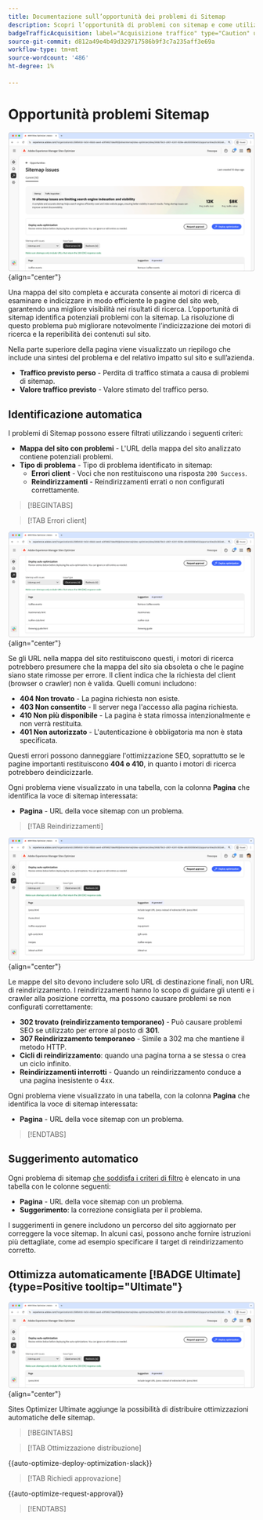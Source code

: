 ```yaml
---
title: Documentazione sull’opportunità dei problemi di Sitemap
description: Scopri l’opportunità di problemi con sitemap e come utilizzarla per migliorare l’acquisizione del traffico.
badgeTrafficAcquisition: label="Acquisizione traffico" type="Caution" url="../../opportunity-types/traffic-acquisition.md" tooltip="Acquisizione traffico"
source-git-commit: d812a49e4b49d329717586b9f3c7a235aff3e69a
workflow-type: tm+mt
source-wordcount: '486'
ht-degree: 1%

---
```



# Opportunità problemi Sitemap

![Opportunità problemi mappa del sito](./assets/sitemap-issues/hero.png){align="center"}

Una mappa del sito completa e accurata consente ai motori di ricerca di esaminare e indicizzare in modo efficiente le pagine del sito web, garantendo una migliore visibilità nei risultati di ricerca. L’opportunità di sitemap identifica potenziali problemi con la sitemap. La risoluzione di questo problema può migliorare notevolmente l’indicizzazione dei motori di ricerca e la reperibilità dei contenuti sul sito.

Nella parte superiore della pagina viene visualizzato un riepilogo che include una sintesi del problema e del relativo impatto sul sito e sull’azienda.

* **Traffico previsto perso** - Perdita di traffico stimata a causa di problemi di sitemap.
* **Valore traffico previsto** - Valore stimato del traffico perso.

## Identificazione automatica

I problemi di Sitemap possono essere filtrati utilizzando i seguenti criteri:

* **Mappa del sito con problemi** - L&#39;URL della mappa del sito analizzato contiene potenziali problemi.
* **Tipo di problema** - Tipo di problema identificato in sitemap:
   * **Errori client** - Voci che non restituiscono una risposta `200 Success`.
   * **Reindirizzamenti** - Reindirizzamenti errati o non configurati correttamente.

>[!BEGINTABS]

>[!TAB Errori client]

![Errori client di sitemap con identificazione automatica](./assets/sitemap-issues/auto-identify-client-errors.png){align="center"}

Se gli URL nella mappa del sito restituiscono questi, i motori di ricerca potrebbero presumere che la mappa del sito sia obsoleta o che le pagine siano state rimosse per errore. Il client indica che la richiesta del client (browser o crawler) non è valida. Quelli comuni includono:

* **404 Non trovato** - La pagina richiesta non esiste.
* **403 Non consentito** - Il server nega l&#39;accesso alla pagina richiesta.
* **410 Non più disponibile** - La pagina è stata rimossa intenzionalmente e non verrà restituita.
* **401 Non autorizzato** - L&#39;autenticazione è obbligatoria ma non è stata specificata.

Questi errori possono danneggiare l&#39;ottimizzazione SEO, soprattutto se le pagine importanti restituiscono **404 o 410**, in quanto i motori di ricerca potrebbero deindicizzarle.

Ogni problema viene visualizzato in una tabella, con la colonna **Pagina** che identifica la voce di sitemap interessata:

* **Pagina** - URL della voce sitemap con un problema.

>[!TAB Reindirizzamenti]

![Errori client di sitemap con identificazione automatica](./assets/sitemap-issues/auto-identify-redirects.png){align="center"}

Le mappe del sito devono includere solo URL di destinazione finali, non URL di reindirizzamento. I reindirizzamenti hanno lo scopo di guidare gli utenti e i crawler alla posizione corretta, ma possono causare problemi se non configurati correttamente:

* **302 trovato (reindirizzamento temporaneo)** - Può causare problemi SEO se utilizzato per errore al posto di **301**.
* **307 Reindirizzamento temporaneo** - Simile a 302 ma che mantiene il metodo HTTP.
* **Cicli di reindirizzamento**: quando una pagina torna a se stessa o crea un ciclo infinito.
* **Reindirizzamenti interrotti** - Quando un reindirizzamento conduce a una pagina inesistente o 4xx.

Ogni problema viene visualizzato in una tabella, con la colonna **Pagina** che identifica la voce di sitemap interessata:

* **Pagina** - URL della voce sitemap con un problema.

>[!ENDTABS]

## Suggerimento automatico

Ogni problema di sitemap [ che soddisfa i criteri di filtro](#auto-identify) è elencato in una tabella con le colonne seguenti:

* **Pagina** - URL della voce sitemap con un problema.
* **Suggerimento**: la correzione consigliata per il problema.

I suggerimenti in genere includono un percorso del sito aggiornato per correggere la voce sitemap. In alcuni casi, possono anche fornire istruzioni più dettagliate, come ad esempio specificare il target di reindirizzamento corretto.

## Ottimizza automaticamente [!BADGE Ultimate]{type=Positive tooltip="Ultimate"}


![Problemi relativi all&#39;ottimizzazione automatica di Sitemap](./assets/sitemap-issues/auto-optimize.png){align="center"}

Sites Optimizer Ultimate aggiunge la possibilità di distribuire ottimizzazioni automatiche delle sitemap.

>[!BEGINTABS]

>[!TAB Ottimizzazione distribuzione]

{{auto-optimize-deploy-optimization-slack}}

>[!TAB Richiedi approvazione]

{{auto-optimize-request-approval}}

>[!ENDTABS]
